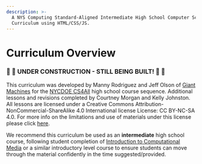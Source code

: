 ```yaml
---
description: >-
  A NYS Computing Standard-Aligned Intermediate High School Computer Science
  Curriculum using HTML/CSS/JS.
---
```


# Curriculum Overview

### 🚧 🚜 **UNDER CONSTRUCTION - STILL BEING BUILT!** 🚜 **🚧**

This curriculum was developed by Manny Rodriguez and Jeff Olson of [Giant Machines](https://www.giantmachines.com/) for the [NYCDOE CS4All](http://cs4all.nyc/) high school course sequence. Additional lessons and revisions completed by Courtney Morgan and Kelly Johnston. All lessons are licensed under a Creative Commons Attribution-NonCommercial-ShareAlike 4.0 International license License: CC BY-NC-SA 4.0. For more info on the limitations and use of materials under this license please click [here](https://creativecommons.org/licenses/by-nc-sa/4.0/).

We recommend this curriculum be used as an **intermediate** high school course, following student completion of [Introduction to Computational Media](https://cs4all-icm.gitbook.io/js-intro-to-computational-media-2.0/) or a similar introductory level course to ensure students can move through the material confidently in the time suggested/provided.&#x20;
